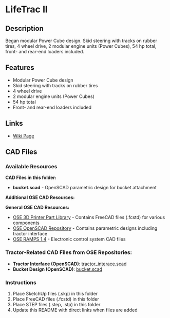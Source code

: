 # LifeTrac II

## Description
Began modular Power Cube design. Skid steering with tracks on rubber tires, 4 wheel drive, 2 modular engine units (Power Cubes), 54 hp total, front- and rear-end loaders included.

## Features
- Modular Power Cube design
- Skid steering with tracks on rubber tires
- 4 wheel drive
- 2 modular engine units (Power Cubes)
- 54 hp total
- Front- and rear-end loaders included

## Links
- [Wiki Page](https://wiki.opensourceecology.org/wiki/LifeTrac_II)

## CAD Files

### Available Resources
**CAD Files in this folder:**
- **bucket.scad** - OpenSCAD parametric design for bucket attachment

**Additional OSE CAD Resources:**

**General OSE CAD Resources:**
- [OSE 3D Printer Part Library](https://github.com/OpenSourceEcology/3D-Printer-Part-Library) - Contains FreeCAD files (.fcstd) for various components
- [OSE OpenSCAD Repository](https://github.com/OpenSourceEcology/OpenSCAD) - Contains parametric designs including tractor interface
- [OSE RAMPS 1.4](https://github.com/OpenSourceEcology/RAMPS_1.4) - Electronic control system CAD files

### Tractor-Related CAD Files from OSE Repositories:
- **Tractor Interface (OpenSCAD)**: [tractor_interace.scad](https://raw.githubusercontent.com/OpenSourceEcology/OpenSCAD/c1e08b996b10f4922244565ce13293ec50e64600/tractor_interace.scad)
- **Bucket Design (OpenSCAD)**: [bucket.scad](https://raw.githubusercontent.com/OpenSourceEcology/OpenSCAD/c1e08b996b10f4922244565ce13293ec50e64600/bucket.scad)

### Instructions
1. Place SketchUp files (.skp) in this folder
2. Place FreeCAD files (.fcstd) in this folder  
3. Place STEP files (.step, .stp) in this folder
4. Update this README with direct links when files are added